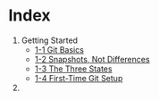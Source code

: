 Index
====

1. Getting Started
    + [1-1 Git Basics](tutorial/1-1.md)
    + [1-2 Snapshots, Not Differences](tutorial/1-2.md)
    + [1-3 The Three States](tutorial/1-3.md)
    + [1-4 First-Time Git Setup](tutorial/1-4.md)
2. 